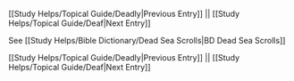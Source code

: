 [[Study Helps/Topical Guide/Deadly|Previous Entry]]  ||  [[Study Helps/Topical Guide/Deaf|Next Entry]]

 See [[Study Helps/Bible Dictionary/Dead Sea Scrolls|BD Dead Sea Scrolls]]

[[Study Helps/Topical Guide/Deadly|Previous Entry]]  ||  [[Study Helps/Topical Guide/Deaf|Next Entry]]